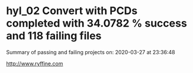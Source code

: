 # hyl_02 Convert with PCDs completed with 34.0782 % success and 118 failing files

Summary of passing and failing projects on: 2020-03-27 at 23:36:48

http://www.ryffine.com
